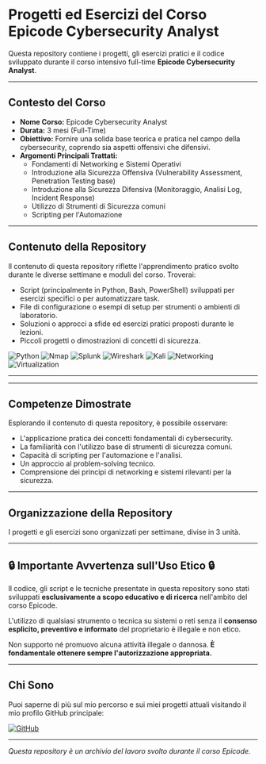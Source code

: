 # Progetti ed Esercizi del Corso Epicode Cybersecurity Analyst

Questa repository contiene i progetti, gli esercizi pratici e il codice sviluppato durante il corso intensivo full-time **Epicode Cybersecurity Analyst**.

---

## Contesto del Corso

*   **Nome Corso:** Epicode Cybersecurity Analyst
*   **Durata:** 3 mesi (Full-Time)
*   **Obiettivo:** Fornire una solida base teorica e pratica nel campo della cybersecurity, coprendo sia aspetti offensivi che difensivi.
*   **Argomenti Principali Trattati:**
    *   Fondamenti di Networking e Sistemi Operativi
    *   Introduzione alla Sicurezza Offensiva (Vulnerability Assessment, Penetration Testing base)
    *   Introduzione alla Sicurezza Difensiva (Monitoraggio, Analisi Log, Incident Response)
    *   Utilizzo di Strumenti di Sicurezza comuni
    *   Scripting per l'Automazione

---

## Contenuto della Repository

Il contenuto di questa repository riflette l'apprendimento pratico svolto durante le diverse settimane e moduli del corso. Troverai:

*   Script (principalmente in Python, Bash, PowerShell) sviluppati per esercizi specifici o per automatizzare task.
*   File di configurazione o esempi di setup per strumenti o ambienti di laboratorio.
*   Soluzioni o approcci a sfide ed esercizi pratici proposti durante le lezioni.
*   Piccoli progetti o dimostrazioni di concetti di sicurezza.


![Python](https://img.shields.io/badge/Skill-Python-3776AB?logo=python&logoColor=white)
![Nmap](https://img.shields.io/badge/Tool-Nmap-FF6600?logo=nmap&logoColor=white)
![Splunk](https://img.shields.io/badge/Tool-Splunk-000000?logo=splunk&logoColor=white)
![Wireshark](https://img.shields.io/badge/Tool-Wireshark-1679A1?logo=wireshark&logoColor=white)
![Kali](https://img.shields.io/badge/OS-Kali%20Linux-557C94?logo=kalilinux&logoColor=white)
![Networking](https://img.shields.io/badge/Concept-Networking-0078D4?logo=cisco&logoColor=white)
![Virtualization](https://img.shields.io/badge/Concept-Virtualization-0078D4?logo=vmware&logoColor=white)

---

---

## Competenze Dimostrate

Esplorando il contenuto di questa repository, è possibile osservare:

*   L'applicazione pratica dei concetti fondamentali di cybersecurity.
*   La familiarità con l'utilizzo base di strumenti di sicurezza comuni.
*   Capacità di scripting per l'automazione e l'analisi.
*   Un approccio al problem-solving tecnico.
*   Comprensione dei principi di networking e sistemi rilevanti per la sicurezza.

---

## Organizzazione della Repository

I progetti e gli esercizi sono organizzati per settimane, divise in 3 unità.

---

## 🔒 Importante Avvertenza sull'Uso Etico 🔒

Il codice, gli script e le tecniche presentate in questa repository sono stati sviluppati **esclusivamente a scopo educativo e di ricerca** nell'ambito del corso Epicode.

L'utilizzo di qualsiasi strumento o tecnica su sistemi o reti senza il **consenso esplicito, preventivo e informato** del proprietario è illegale e non etico.

Non supporto né promuovo alcuna attività illegale o dannosa. **È fondamentale ottenere sempre l'autorizzazione appropriata.**

---

## Chi Sono

Puoi saperne di più sul mio percorso e sui miei progetti attuali visitando il mio profilo GitHub principale:

[![GitHub](https://img.shields.io/badge/GitHub-100000?style=for-the-badge&logo=github&logoColor=white)](https://github.com/LucaSaba12)

---

*Questa repository è un archivio del lavoro svolto durante il corso Epicode.*
